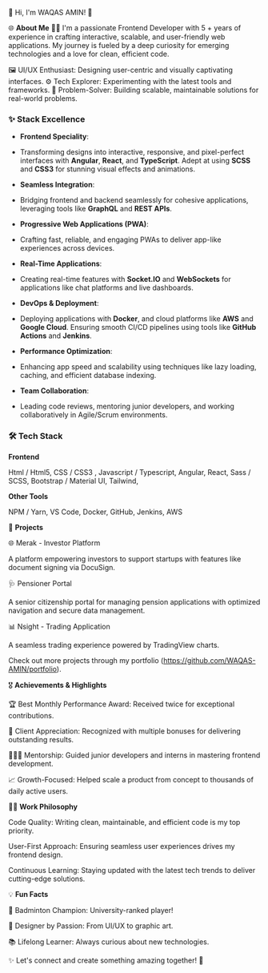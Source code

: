 🌟 Hi, I'm WAQAS AMIN! 👋




🌐 **About Me**
👨‍💻 I'm a passionate Frontend Developer with 5 + years of experience in crafting interactive, scalable, and user-friendly web applications. My journey is fueled by a deep curiosity for emerging technologies and a love for clean, efficient code.

🖼️ UI/UX Enthusiast: Designing user-centric and visually captivating interfaces.
⚙️ Tech Explorer: Experimenting with the latest tools and frameworks.
🎯 Problem-Solver: Building scalable, maintainable solutions for real-world problems.



### **✨ Stack Excellence**


- **Frontend Speciality**:

- 
   Transforming designs into interactive, responsive, and pixel-perfect interfaces with **Angular**, **React**, and **TypeScript**. Adept at using **SCSS** and **CSS3** for stunning visual effects and animations.  


- **Seamless Integration**:

- 
   Bridging frontend and backend seamlessly for cohesive applications, leveraging tools like **GraphQL** and **REST APIs**.  

- **Progressive Web Applications (PWA)**:

- 
   Crafting fast, reliable, and engaging PWAs to deliver app-like experiences across devices.  

- **Real-Time Applications**:

- 
   Creating real-time features with **Socket.IO** and **WebSockets** for applications like chat platforms and live dashboards.  

- **DevOps & Deployment**:

- 
   Deploying applications with **Docker**, and cloud platforms like **AWS** and **Google Cloud**. Ensuring smooth CI/CD pipelines using tools like **GitHub Actions** and **Jenkins**.
  

- **Performance Optimization**:

- 
   Enhancing app speed and scalability using techniques like lazy loading, caching, and efficient database indexing.  


- **Team Collaboration**:

- 
   Leading code reviews, mentoring junior developers, and working collaboratively in Agile/Scrum environments.





### **🛠️ Tech Stack**


**Frontend**


Html / Html5,
CSS / CSS3 ,
Javascript / Typescript,
Angular,
React,
Sass / SCSS,
Bootstrap / Material UI,
Tailwind,

**Other Tools**


NPM / Yarn,
VS Code,
Docker, GitHub, Jenkins, AWS




🚀 **Projects**


🌐 Merak - Investor Platform


A platform empowering investors to support startups with features like document signing via DocuSign.

🩺 Pensioner Portal


A senior citizenship portal for managing pension applications with optimized navigation and secure data management.

📊 Nsight - Trading Application


A seamless trading experience powered by TradingView charts.

Check out more projects through my portfolio (https://github.com/WAQAS-AMIN/portfolio).




🎖️ **Achievements & Highlights**


🏆 Best Monthly Performance Award: Received twice for exceptional contributions.


💬 Client Appreciation: Recognized with multiple bonuses for delivering outstanding results.


🧑‍🤝‍🧑 Mentorship: Guided junior developers and interns in mastering frontend development.


📈 Growth-Focused: Helped scale a product from concept to thousands of daily active users.




🧑‍💻 **Work Philosophy**


Code Quality: Writing clean, maintainable, and efficient code is my top priority.


User-First Approach: Ensuring seamless user experiences drives my frontend design.


Continuous Learning: Staying updated with the latest tech trends to deliver cutting-edge solutions.



💡 **Fun Facts**


🏸 Badminton Champion: University-ranked player!


🎨 Designer by Passion: From UI/UX to graphic art.


📚 Lifelong Learner: Always curious about new technologies.


✨ Let's connect and create something amazing together! 🚀

